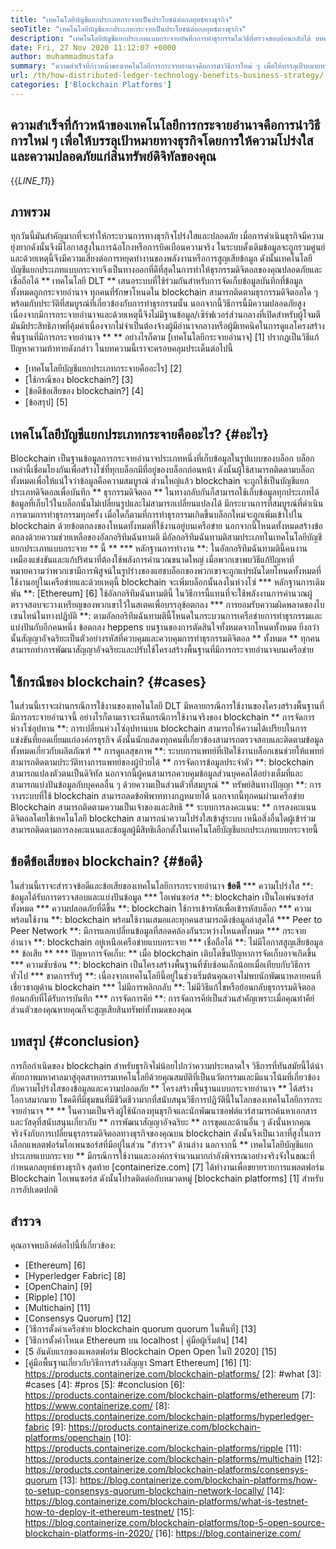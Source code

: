 ```yaml
---
title: "เทคโนโลยีบัญชีแยกประเภทกระจายเป็นประโยชน์ต่อกลยุทธ์ทางธุรกิจ" 
seoTitle: "เทคโนโลยีบัญชีแยกประเภทกระจายเป็นประโยชน์ต่อกลยุทธ์ทางธุรกิจ" 
description: "เทคโนโลยีบัญชีแยกประเภทแบบกระจายบันทึกการทำธุรกรรมในวิธีที่ตรวจสอบย้อนกลับได้ บทความนี้พูดถึงผลกระทบของเทคโนโลยีการกระจายอำนาจต่อธุรกิจ" 
date: Fri, 27 Nov 2020 11:12:07 +0000
author: muhammadmustafa
summary: "ความสำเร็จที่ก้าวหน้าของเทคโนโลยีการกระจายอำนาจคือการนำวิธีการใหม่ ๆ เพื่อให้บรรลุเป้าหมายทางธุรกิจโดยการให้ความโปร่งใส & amp; ความปลอดภัยของสินทรัพย์ดิจิทัลของคุณ" 
url: /th/how-distributed-ledger-technology-benefits-business-strategy/
categories: ['Blockchain Platforms']
---
```


## ความสำเร็จที่ก้าวหน้าของเทคโนโลยีการกระจายอำนาจคือการนำวิธีการใหม่ ๆ เพื่อให้บรรลุเป้าหมายทางธุรกิจโดยการให้ความโปร่งใสและความปลอดภัยแก่สินทรัพย์ดิจิทัลของคุณ
{{_LINE_11_}}

## ภาพรวม
ทุกวันนี้มันสำคัญมากที่จะทำให้กระบวนการทางธุรกิจโปร่งใสและปลอดภัย เมื่อการดำเนินธุรกิจมีความยุ่งยากดังนั้นจึงมีโอกาสสูงในการฉ้อโกงหรือการบิดเบือนความจริง ในระบบดั้งเดิมข้อมูลจะถูกรวมศูนย์และด้วยเหตุนี้จึงมีความเสี่ยงต่อการหยุดทำงานของพลังงานหรือการสูญเสียข้อมูล ดังนั้นเทคโนโลยีบัญชีแยกประเภทแบบกระจายจึงเป็นทางออกที่ดีที่สุดในการทำให้ธุรกรรมดิจิตอลของคุณปลอดภัยและเชื่อถือได้ ** เทคโนโลยี DLT ** เสนอระบบที่ใช้ร่วมกันสำหรับการจัดเก็บข้อมูลบันทึกที่ข้อมูลทั้งหมดถูกกระจายอำนาจ ทุกคนที่รักษาโหนดใน blockchain สามารถติดตามธุรกรรมดิจิตอลใด ๆ พร้อมกับประวัติที่สมบูรณ์ที่เกี่ยวข้องกับการทำธุรกรรมนั้น นอกจากนี้วิธีการนี้มีความปลอดภัยสูงเนื่องจากมีการกระจายอำนาจและด้วยเหตุนี้จึงไม่มีฐานข้อมูล/เซิร์ฟเวอร์ส่วนกลางที่เปิดสำหรับผู้โจมตี มันมีประสิทธิภาพที่คุ้มค่าเนื่องจากไม่จำเป็นต้องจ้างผู้มีอำนาจกลางหรือผู้มีเทคนิคในการดูแลโครงสร้างพื้นฐานที่มีการกระจายอำนาจ ** ** อย่างไรก็ตาม [เทคโนโลยีกระจายอำนาจ] [1] ปรากฏเป็นวิธีแก้ปัญหาความท้าทายดังกล่าว
ในบทความนี้เราจะครอบคลุมประเด็นต่อไปนี้
  * [เทคโนโลยีบัญชีแยกประเภทกระจายคืออะไร] [2]
  * [ใช้กรณีของ blockchain?] [3]
  * [ข้อดีข้อเสียของ blockchain?] [4]
  * [ข้อสรุป] [5]

## เทคโนโลยีบัญชีแยกประเภทกระจายคืออะไร? {#อะไร}
Blockchain เป็นฐานข้อมูลการกระจายอำนาจประเภทหนึ่งที่เก็บข้อมูลในรูปแบบของบล็อก บล็อกเหล่านี้เชื่อมโยงกันเพื่อสร้างโซ่ที่ทุกบล็อกมีที่อยู่ของบล็อกก่อนหน้า ดังนั้นผู้ใช้สามารถติดตามบล็อกทั้งหมดเพื่อให้แน่ใจว่าข้อมูลคือความสมบูรณ์ ส่วนใหญ่แล้ว blockchain จะถูกใช้เป็นบัญชีแยกประเภทดิจิตอลเพื่อบันทึก ** ธุรกรรมดิจิตอล ** ในทางกลับกันก็สามารถใช้เก็บข้อมูลทุกประเภทได้ ข้อมูลที่เก็บไว้ในบล็อกนั้นไม่เปลี่ยนรูปและไม่สามารถเปลี่ยนแปลงได้
มีกระบวนการที่สมบูรณ์ที่ดำเนินการตามการทำธุรกรรมทุกครั้ง เมื่อใดก็ตามที่การทำธุรกรรมเกิดขึ้นบล็อกใหม่จะถูกเพิ่มเข้าไปใน blockchain ด้วยข้อตกลงของโหนดทั้งหมดที่ใช้งานอยู่บนเครือข่าย นอกจากนี้โหนดทั้งหมดสร้างข้อตกลงด้วยความช่วยเหลือของอัลกอริทึมฉันทามติ มีอัลกอริทึมฉันทามติสามประเภทในเทคโนโลยีบัญชีแยกประเภทแบบกระจาย ** นี้ **
  *** หลักฐานการทำงาน **: ในอัลกอริทึมฉันทามตินี้คนงานเหมืองแข่งขันและแก้ปริศนาที่ต้องใช้พลังการคำนวณขนาดใหญ่ เมื่อพวกเขาพบวิธีแก้ปัญหาที่หมายความว่าพวกเขามีการพิสูจน์ในรูปร่างของแฮชบล็อกของพวกเขาจะถูกแปรผันโดยโหนดทั้งหมดที่ใช้งานอยู่ในเครือข่ายและด้วยเหตุนี้ blockchain จะเพิ่มบล็อกนั้นลงในห่วงโซ่
  *** หลักฐานการเดิมพัน **: [Ethereum] [6] ใช้อัลกอริทึมฉันทามตินี้ ในวิธีการนี้แทนที่จะใช้พลังงานการคำนวณผู้ตรวจสอบจะวางเหรียญของพวกเขาไว้ในสเตคเพื่อบรรลุข้อตกลง
  *** การยอมรับความผิดพลาดของไบเซนไทน์ในทางปฏิบัติ **: ตามอัลกอริทึมฉันทามตินี้โหนดในกระบวนการเครือข่ายการทำธุรกรรมและแบ่งปันกับอีกคนหนึ่ง ข้อตกลง heppens บนฐานของการตัดสินใจทั้งหมดจากโหนดทั้งหมด
ยิ่งกว่านั้นสัญญาอัจฉริยะเป็นตัวอย่างรหัสที่ควบคุมและควบคุมการทำธุรกรรมดิจิตอล ** ทั้งหมด ** ทุกคนสามารถทำการพัฒนาสัญญาอัจฉริยะและปรับใช้โครงสร้างพื้นฐานที่มีการกระจายอำนาจบนเครือข่าย

## ใช้กรณีของ blockchain? {#cases}
ในส่วนนี้เราจะผ่านกรณีการใช้งานของเทคโนโลยี DLT มีหลายกรณีการใช้งานของโครงสร้างพื้นฐานที่มีการกระจายอำนาจนี้ อย่างไรก็ตามเราจะเห็นกรณีการใช้งานจริงของ blockchain
** การจัดการห่วงโซ่อุปทาน **: การเปลี่ยนห่วงโซ่อุปทานบน blockchain สามารถให้ความได้เปรียบในการแข่งขันที่ยอดเยี่ยมแก่องค์กรธุรกิจ ดังนั้นนักแสดงทุกคนที่เกี่ยวข้องสามารถตรวจสอบและติดตามข้อมูลทั้งหมดเกี่ยวกับผลิตภัณฑ์
** การดูแลสุขภาพ **: ระบบการแพทย์ที่เปิดใช้งานบล็อกเชนช่วยให้แพทย์สามารถติดตามประวัติทางการแพทย์ของผู้ป่วยได้
** การจัดการข้อมูลประจำตัว **: blockchain สามารถแปลงตัวตนเป็นดิจิทัล นอกจากนี้ผู้คนสามารถควบคุมข้อมูลส่วนบุคคลได้อย่างเต็มที่และสามารถแบ่งปันข้อมูลกับบุคคลอื่น ๆ ด้วยความเป็นส่วนตัวที่สมบูรณ์
** ทรัพย์สินทางปัญญา **: การวางระบบที่ใช้ blockchain สามารถลดข้อพิพาททางกฎหมายได้ นอกจากนี้ทุกคนผ่านเครือข่าย Blockchain สามารถติดตามความเป็นเจ้าของและสิทธิ
** ระบบการลงคะแนน: ** การลงคะแนนดิจิตอลโดยใช้เทคโนโลยี blockchain สามารถนำความโปร่งใสเข้าสู่ระบบ เหนือสิ่งอื่นใดผู้เข้าร่วมสามารถติดตามการลงคะแนนและข้อมูลผู้มีสิทธิเลือกตั้งในเทคโนโลยีบัญชีแยกประเภทแบบกระจายนี้

## ข้อดีข้อเสียของ blockchain? {#ข้อดี}
ในส่วนนี้เราจะสำรวจข้อดีและข้อเสียของเทคโนโลยีการกระจายอำนาจ
**ข้อดี**
  *** ความโปร่งใส **: ข้อมูลได้รับการตรวจสอบและแบ่งปันข้อมูล
  *** โอเพ่นซอร์ส **: blockchain เป็นโอเพ่นซอร์สทั้งหมด
  *** ความปลอดภัยที่ดีขึ้น **: blockchain ใช้การเข้ารหัสเพื่อเข้ารหัสบล็อก
  *** ความพร้อมใช้งาน **: blockchain พร้อมใช้งานเสมอและทุกคนสามารถดึงข้อมูลล่าสุดได้
  *** Peer to Peer Network **: มีการแลกเปลี่ยนข้อมูลที่สอดคล้องกันระหว่างโหนดทั้งหมด
  *** กระจายอำนาจ **: blockchain อยู่เหนือเครือข่ายแบบกระจาย
  *** เชื่อถือได้ **: ไม่มีโอกาสสูญเสียข้อมูล
** ข้อเสีย **
  *** ปัญหาการจัดเก็บ: ** เมื่อ blockchain เติบโตขึ้นปัญหาการจัดเก็บอาจเกิดขึ้น
  *** ความซับซ้อน **: blockchain เป็นโครงสร้างพื้นฐานที่ซับซ้อนเล็กน้อยเมื่อเทียบกับวิธีการทั่วไป
  *** ขาดการรับรู้ **: เนื่องจากเทคโนโลยีนี้อยู่ในช่วงเริ่มต้นคุณอาจไม่พบนักพัฒนาหลายคนที่เชี่ยวชาญด้าน blockchain
  *** ไม่มีการพลิกกลับ **: ไม่มีวิธีแก้ไขหรือย้อนกลับธุรกรรมดิจิตอลย้อนกลับที่ได้รับการบันทึก
  *** การจัดการคีย์ **: การจัดการคีย์เป็นส่วนสำคัญเพราะเมื่อคุณทำคีย์ส่วนตัวของคุณหายคุณก็จะสูญเสียสินทรัพย์ทั้งหมดของคุณ

## บทสรุป {#conclusion}
การถือกำเนิดของ blockchain สำหรับธุรกิจไม่น้อยไปกว่าความประหลาดใจ วิธีการที่ทันสมัยนี้ได้นำศักยภาพมหาศาลมาสู่อุตสาหกรรมเทคโนโลยีด้วยคุณสมบัติที่เป็นนวัตกรรมและมีแนวโน้มที่เกี่ยวข้องกับความโปร่งใสของข้อมูลและความปลอดภัย ** โครงสร้างพื้นฐานแบบกระจายอำนาจ ** ได้สร้างโอกาสมากมาย โชคดีที่มีชุมชนที่มีชีวิตชีวามากที่สนับสนุนวิธีการปฏิวัตินี้ในโลกของเทคโนโลยีการกระจายอำนาจ ** ** ในความเป็นจริงผู้ใช้นักลงทุนธุรกิจและนักพัฒนาซอฟต์แวร์สามารถค้นหาเอกสารและวัสดุที่สนับสนุนเกี่ยวกับ ** การพัฒนาสัญญาอัจฉริยะ ** การขุดและด้านอื่น ๆ ดังนั้นหากคุณจริงจังกับการเปลี่ยนธุรกรรมดิจิตอลทางธุรกิจของคุณบน blockchain ดังนั้นจึงเป็นเวลาที่สูงในการเลือกแพลตฟอร์มโอเพนซอร์สที่มีอยู่ในส่วน "สำรวจ" ด้านล่าง
นอกจากนี้ ** เทคโนโลยีบัญชีแยกประเภทแบบกระจาย ** มีกรณีการใช้งานและองค์กรจำนวนมากกำลังพิจารณาอย่างจริงจังในขณะที่กำหนดกลยุทธ์ทางธุรกิจ สุดท้าย [containerize.com] [7] ได้ทำงานเพื่อขยายรายการแพลตฟอร์ม Blockchain โอเพนซอร์ส ดังนั้นโปรดติดต่อกับหมวดหมู่ [blockchain platforms] [1] สำหรับการอัปเดตปกติ

## สำรวจ
คุณอาจพบลิงค์ต่อไปนี้ที่เกี่ยวข้อง:
  * [Ethereum] [6]
  * [Hyperledger Fabric] [8]
  * [OpenChain] [9]
  * [Ripple] [10]
  * [Multichain] [11]
  * [Consensys Quorum] [12]
  * [วิธีการตั้งค่าเครือข่าย blockchain quorum quorum ในพื้นที่] [13]
  * [วิธีการตั้งค่าโหนด Ethereum บน localhost | คู่มือผู้เริ่มต้น] [14]
  * [5 อันดับแรกของแพลตฟอร์ม Blockchain Open Open ในปี 2020] [15]
  * [คู่มือพื้นฐานเกี่ยวกับวิธีการสร้างสัญญา Smart Ethereum] [16]
[1]: https://products.containerize.com/blockchain-platforms/
[2]: #what
[3]: #cases
[4]: #pros
[5]: #conclusion
[6]: https://products.containerize.com/blockchain-platforms/ethereum
[7]: https://www.containerize.com/
[8]: https://products.containerize.com/blockchain-platforms/hyperledger-fabric
[9]: https://products.containerize.com/blockchain-platforms/openchain
[10]: https://products.containerize.com/blockchain-platforms/ripple
[11]: https://products.containerize.com/blockchain-platforms/multichain
[12]: https://products.containerize.com/blockchain-platforms/consensys-quorum
[13]: https://blog.containerize.com/blockchain-platforms/how-to-setup-consensys-quorum-blockchain-network-locally/
[14]: https://blog.containerize.com/blockchain-platforms/what-is-testnet-how-to-deploy-it-ethereum-testnet/
[15]: https://blog.containerize.com/blockchain-platforms/top-5-open-source-blockchain-platforms-in-2020/
[16]: https://blog.containerize.com/
